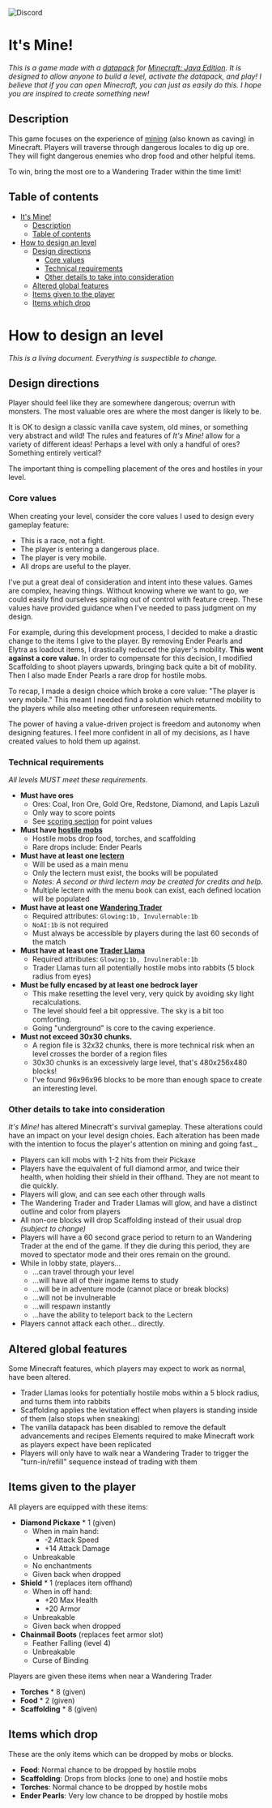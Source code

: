 ![Discord](https://img.shields.io/discord/204792442225033216?label=Discord&style=for-the-badge)

# It's Mine!
*This is a game made with a [datapack](https://minecraft.gamepedia.com/Data_pack) for [Minecraft: Java Edition](https://www.minecraft.net/store/minecraft-java-edition). It is designed to allow anyone to build a level, activate the datapack, and play! I believe that if you can open Minecraft, you can just as easily do this. I hope you are inspired to create something new!*

## Description

This game focuses on the experience of [mining](https://minecraft.gamepedia.com/Tutorials/Exploring_caverns) (also known as caving) in Minecraft. Players will traverse through dangerous locales to dig up ore. They will fight dangerous enemies who drop food and other helpful items.

To win, bring the most ore to a Wandering Trader within the time limit!

## Table of contents
- [It's Mine!](#it-s-mine-)
  * [Description](#description)
  * [Table of contents](#table-of-contents)
- [How to design an level](#how-to-design-an-level)
  * [Design directions](#design-directions)
    + [Core values](#core-values)
    + [Technical requirements](#technical-requirements)
    + [Other details to take into consideration](#other-details-to-take-into-consideration)
  * [Altered global features](#altered-global-features)
  * [Items given to the player](#items-given-to-the-player)
  * [Items which drop](#items-which-drop)

# How to design an level
_This is a living document. Everything is suspectible to change._

## Design directions
Player should feel like they are somewhere dangerous; overrun with monsters. The most valuable ores are where the most danger is likely to be. 

It is OK to design a classic vanilla cave system, old mines, or something very abstract and wild! The rules and features of _It's Mine!_ allow for a variety of different ideas! Perhaps a level with only a handful of ores? Something entirely vertical?

The important thing is compelling placement of the ores and hostiles in your level.

### Core values
When creating your level, consider the core values I used to design every gameplay feature:
- This is a race, not a fight.
- The player is entering a dangerous place.
- The player is very mobile.
- All drops are useful to the player.

I've put a great deal of consideration and intent into these values. Games are complex, heaving things. Without knowing where we want to go, we could  easily find ourselves spiraling out of control with feature creep. These values have provided guidance when I've needed to pass judgment on my design.

For example, during this development process, I decided to make a drastic change to the items I give to the player. By removing Ender Pearls and Elytra as loadout items, I drastically reduced the player's mobility. **This went against a core value.** In order to compensate for this decision, I modified Scaffolding to shoot players upwards, bringing back quite a bit of mobility. Then I also made Ender Pearls a rare drop for hostile mobs.

To recap, I made a design choice which broke a core value: "The player is very mobile." This meant I needed find a solution which returned mobility to the players while also meeting other unforeseen requirements.

The power of having a value-driven project is freedom and autonomy when designing features. I feel more confident in all of my decisions, as I have created values to hold them up against.

### Technical requirements
_All levels MUST meet these requirements._
- **Must have ores**
	- Ores: Coal, Iron Ore, Gold Ore, Redstone, Diamond, and Lapis Lazuli
	- Only way to score points
	- See [scoring section](#Scoring) for point values
- **Must have [hostile mobs](https://minecraft.gamepedia.com/Mob#Hostile_mobs)**
	- Hostile mobs drop food, torches, and scaffolding
	- Rare drops include: Ender Pearls
- **Must have at least one [lectern](https://minecraft.gamepedia.com/Lectern)**
	- Will be used as a main menu
	- Only the lectern must exist, the books will be populated
	- _Notes: A second or third lectern may be created for credits and help._
	- Multiple lectern with the menu book can exist, each defined location will be populated
- **Must have at least one [Wandering Trader](https://minecraft.gamepedia.com/Wandering_Trader)**
	- Required attributes: `Glowing:1b, Invulernable:1b`
	- `NoAI:1b` is not required
	- Must always be accessible by players during the last 60 seconds of the match
- **Must have at least one [Trader Llama](https://minecraft.gamepedia.com/)**
	- Required attributes: `Glowing:1b, Invulnerable:1b`
	- Trader Llamas turn all potentially hostile mobs into rabbits (5 block radius from eyes)
- **Must be fully encased by at least one bedrock layer**
	- This make resetting the level very, very quick by avoiding sky light recalculations.
	- The level should feel a bit oppressive. The sky is a bit too comforting.
	- Going "underground" is core to the caving experience.
- **Must not exceed 30x30 chunks.**
	- A region file is 32x32 chunks, there is more technical risk when an level crosses the border of a region files
	- 30x30 chunks is an excessively large level, that's 480x256x480 blocks!
	- I've found 96x96x96 blocks to be more than enough space to create an interesting level.

### Other details to take into consideration
_It's Mine!_ has altered Minecraft's survival gameplay. These alterations could have an impact on your level design choies. Each alteration has been made with the intention to focus the player's attention on mining and going fast._

- Players can kill mobs with 1-2 hits from their Pickaxe
- Players have the equivalent of full diamond armor, and twice their health, when holding their shield in their offhand. They are not meant to die quickly.
- Players will glow, and can see each other through walls
- The Wandering Trader and Trader Llamas will glow, and have a distinct outline and color from players
- All non-ore blocks will drop Scaffolding instead of their usual drop _(subject to change)_
- Players will have a 60 second grace period to return to an Wandering Trader at the end of the game. If they die during this period, they are moved to spectator mode and their ores remain on the ground.
- While in lobby state, players...
	- ...can travel through your level
	- ...will have all of their ingame items to study
	- ...will be in adventure mode (cannot place or break blocks) 
	- ...will not be invulnerable
	- ...will respawn instantly
	- ...have the ability to teleport back to the Lectern
- Players cannot attack each other... directly.

## Altered global features
Some Minecraft features, which players may expect to work as normal, have been altered. 

- Trader Llamas looks for potentially hostile mobs within a 5 block radius, and turns them into rabbits
- Scaffolding applies the levitation effect when players is standing inside of them (also stops when sneaking)
- The vanilla datapack has been disabled to remove the default advancements and recipes
Elements required to make Minecraft work as players expect have been replicated
- Players will only have to walk near a Wandering Trader to trigger the "turn-in/refill" sequence instead of trading with them


## Items given to the player

All players are equipped with these items:

- **Diamond Pickaxe** * 1 (given)
	- When in main hand:
		- -2 Attack Speed
		- +14 Attack Damage
	- Unbreakable
	- No enchantments
	- Given back when dropped
- **Shield** * 1 (replaces item offhand)
	- When in off hand:
		- +20 Max Health
		- +20 Armor
	- Unbreakable
	- Given back when dropped
- **Chainmail Boots** (replaces feet armor slot)
	- Feather Falling (level 4)
	- Unbreakable
	- Curse of Binding

Players are given these items when near a Wandering Trader
- **Torches** * 8 (given)
- **Food** * 2 (given)
- **Scaffolding** * 8 (given)

## Items which drop
These are the only items which can be dropped by mobs or blocks.
- **Food**: Normal chance to be dropped by hostile mobs
- **Scaffolding**: Drops from blocks (one to one) and hostile mobs
- **Torches**: Normal chance to be dropped by hostile mobs
- **Ender Pearls**: Very low chance to be dropped by hostile mobs
